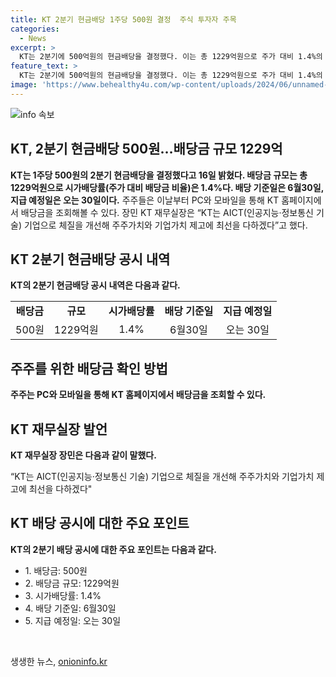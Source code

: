 ```yaml
---
title: KT 2분기 현금배당 1주당 500원 결정  주식 투자자 주목
categories:
  - News
excerpt: >
  KT는 2분기에 500억원의 현금배당을 결정했다. 이는 총 1229억원으로 주가 대비 1.4%의 시가배당률을 보여주고 있다. 배당 기준일은 6월30일이며, 이에 대한 조회는 KT 홈페이지를 통해 가능하다. 재무실장은 AICT(인공지능·정보통신 기술) 기업으로서 주주와 기업가치 제고에 최선을 다할 것이라고 밝혔다.
feature_text: >
  KT는 2분기에 500억원의 현금배당을 결정했다. 이는 총 1229억원으로 주가 대비 1.4%의 시가배당률을 보여주고 있다. 배당 기준일은 6월30일이며, 이에 대한 조회는 KT 홈페이지를 통해 가능하다. 재무실장은 AICT(인공지능·정보통신 기술) 기업으로서 주주와 기업가치 제고에 최선을 다할 것이라고 밝혔다.
image: 'https://www.behealthy4u.com/wp-content/uploads/2024/06/unnamed-file.png'
---
```


<p><img src="https://www.behealthy4u.com/wp-content/uploads/2024/06/unnamed-file.png" alt="info 속보" /></p>

<h2>KT, 2분기 현금배당 500원…배당금 규모 1229억</h2>

<p data-ke-size="size16"><b>KT는 1주당 500원의 2분기 현금배당을 결정했다고 16일 밝혔다. 배당금 규모는 총 1229억원으로 시가배당률(주가 대비 배당금 비율)은 1.4%다. 배당 기준일은 6월30일, 지급 예정일은 오는 30일이다.</b> 주주들은 이날부터 PC와 모바일을 통해 KT 홈페이지에서 배당금을 조회해볼 수 있다. 장민 KT 재무실장은 “KT는 AICT(인공지능·정보통신 기술) 기업으로 체질을 개선해 주주가치와 기업가치 제고에 최선을 다하겠다”고 했다.</p>

<h2 data-ke-size="size26">KT 2분기 현금배당 공시 내역</h2>

<p data-ke-size="size16"><b>KT의 2분기 현금배당 공시 내역은 다음과 같다.</b></p>

<table>
  <tr>
    <td style="text-align: center; height: 17px;"><b>배당금</b></td>
    <td style="text-align: center; height: 17px;"><b>규모</b></td>
    <td style="text-align: center; height: 17px;"><b>시가배당률</b></td>
    <td style="text-align: center; height: 17px;"><b>배당 기준일</b></td>
    <td style="text-align: center; height: 17px;"><b>지급 예정일</b></td>
  </tr>
  <tr>
    <td style="text-align: center; height: 17px;">500원</td>
    <td style="text-align: center; height: 17px;">1229억원</td>
    <td style="text-align: center; height: 17px;">1.4%</td>
    <td style="text-align: center; height: 17px;">6월30일</td>
    <td style="text-align: center; height: 17px;">오는 30일</td>
  </tr>
</table>

<h2 data-ke-size="size26">주주를 위한 배당금 확인 방법</h2>

<p data-ke-size="size16"><b>주주는 PC와 모바일을 통해 KT 홈페이지에서 배당금을 조회할 수 있다.</b></p>

<h2 data-ke-size="size26">KT 재무실장 발언</h2>

<p data-ke-size="size16"><b>KT 재무실장 장민은 다음과 같이 말했다.</b></p>

<p data-ke-size="size16">“KT는 AICT(인공지능·정보통신 기술) 기업으로 체질을 개선해 주주가치와 기업가치 제고에 최선을 다하겠다"</p>

<h2 data-ke-size="size26">KT 배당 공시에 대한 주요 포인트</h2>

<p data-ke-size="size16"><b>KT의 2분기 배당 공시에 대한 주요 포인트는 다음과 같다.</b></p>

<ul>
  <li>1. 배당금: 500원</li>
  <li>2. 배당금 규모: 1229억원</li>
  <li>3. 시가배당률: 1.4%</li>
  <li>4. 배당 기준일: 6월30일</li>
  <li>5. 지급 예정일: 오는 30일</li>
</ul>

<p data-ke-size="size16">&nbsp;</p>
생생한 뉴스, <a href="https://onioninfo.kr" rel="dofollow">onioninfo.kr</a>


